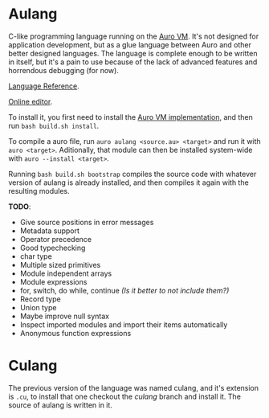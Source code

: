 # Aulang

C-like programming language running on the [Auro VM](https://gitlab.com/aurovm/spec#auro). It's not designed for application development, but as a glue language between Auro and other better designed languages. The language is complete enough to be written in itself, but it's a pain to use because of the lack of advanced features and horrendous debugging (for now).

[Language Reference](/aulang.md).

[Online editor](http://arnaud.com.ve/auro/?lang=aulang).

To install it, you first need to install the [Auro VM implementation](https://gitlab.com/aurovm/aurovm), and then run `bash build.sh install`.

To compile a auro file, run `auro aulang <source.au> <target>` and run it with `auro <target>`. Aditionally, that module can then be installed system-wide with `auro --install <target>`.

Running `bash build.sh bootstrap` compiles the source code with whatever version of aulang is already installed, and then compiles it again with the resulting modules.

**TODO**:

- Give source positions in error messages
- Metadata support
- Operator precedence
- Good typechecking
- char type
- Multiple sized primitives
- Module independent arrays
- Module expressions
- for, switch, do while, continue *(Is it better to not include them?)*
- Record type
- Union type
- Maybe improve null syntax
- Inspect imported modules and import their items automatically
- Anonymous function expressions

# Culang

The previous version of the language was named culang, and it's extension is `.cu`, to install that one checkout the *culang* branch and install it. The source of aulang is written in it.
